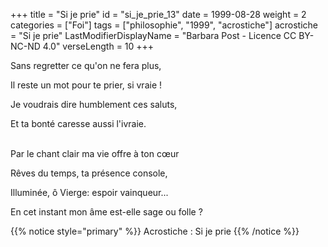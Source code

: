 +++
title = "Si je prie"
id = "si_je_prie_13"
date = 1999-08-28
weight = 2
categories = ["Foi"]
tags = ["philosophie", "1999", "acrostiche"]
acrostiche = "Si je prie"
LastModifierDisplayName = "Barbara Post - Licence CC BY-NC-ND 4.0"
verseLength = 10
+++

Sans regretter ce qu'on ne fera plus,

Il reste un mot pour te prier, si vraie !

Je voudrais dire humblement ces saluts,

Et ta bonté caresse aussi l'ivraie.

 \
Par le chant clair ma vie offre à ton cœur

Rêves du temps, ta présence console,

Illuminée, ô Vierge: espoir vainqueur...

En cet instant mon âme est-elle sage ou folle ?

{{% notice style="primary" %}}
Acrostiche : Si je prie
{{% /notice %}}
